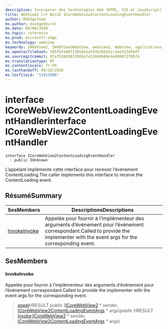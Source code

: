 ```yaml
---
description: Incorporer des technologies Web (HTML, CSS et JavaScript) dans vos applications natives avec le contrôle Microsoft Edge WebView2
title: WebView2 C++ Win32 ICoreWebView2ContentLoadingEventHandler
author: MSEdgeTeam
ms.author: msedgedevrel
ms.date: 09/09/2020
ms.topic: reference
ms.prod: microsoft-edge
ms.technology: webview
keywords: IWebView2, IWebView2WebView, webview2, WebView, applications Win32, Win32, Edge, ICoreWebView2, ICoreWebView2Controller, contrôle de navigateur, html Edge, ICoreWebView2ContentLoadingEventHandler
ms.openlocfilehash: 305f9fe0071385d2eaf83b26bd3cc2ee553df6df
ms.sourcegitcommit: 0faf538d5033508af4320b9b89c4ed99872f0574
ms.translationtype: MT
ms.contentlocale: fr-FR
ms.lasthandoff: 09/10/2020
ms.locfileid: "11011996"
---
```

# <span data-ttu-id="b6981-104">interface ICoreWebView2ContentLoadingEventHandler</span><span class="sxs-lookup"><span data-stu-id="b6981-104">interface ICoreWebView2ContentLoadingEventHandler</span></span> 

```
interface ICoreWebView2ContentLoadingEventHandler
  : public IUnknown
```

<span data-ttu-id="b6981-105">L’appelant implémente cette interface pour recevoir l’événement ContentLoading.</span><span class="sxs-lookup"><span data-stu-id="b6981-105">The caller implements this interface to receive the ContentLoading event.</span></span>

## <span data-ttu-id="b6981-106">Résumé</span><span class="sxs-lookup"><span data-stu-id="b6981-106">Summary</span></span>

 <span data-ttu-id="b6981-107">Ses</span><span class="sxs-lookup"><span data-stu-id="b6981-107">Members</span></span>                        | <span data-ttu-id="b6981-108">Descriptions</span><span class="sxs-lookup"><span data-stu-id="b6981-108">Descriptions</span></span>
--------------------------------|---------------------------------------------
[<span data-ttu-id="b6981-109">Invoke</span><span class="sxs-lookup"><span data-stu-id="b6981-109">Invoke</span></span>](#invoke) | <span data-ttu-id="b6981-110">Appelée pour fournir à l’implémenteur des arguments d’événement pour l’événement correspondant.</span><span class="sxs-lookup"><span data-stu-id="b6981-110">Called to provide the implementer with the event args for the corresponding event.</span></span>

## <span data-ttu-id="b6981-111">Ses</span><span class="sxs-lookup"><span data-stu-id="b6981-111">Members</span></span>

#### <span data-ttu-id="b6981-112">Invoke</span><span class="sxs-lookup"><span data-stu-id="b6981-112">Invoke</span></span> 

<span data-ttu-id="b6981-113">Appelée pour fournir à l’implémenteur des arguments d’événement pour l’événement correspondant.</span><span class="sxs-lookup"><span data-stu-id="b6981-113">Called to provide the implementer with the event args for the corresponding event.</span></span>

> <span data-ttu-id="b6981-114">[appel](#invoke)HRESULT public ([ICoreWebView2](icorewebview2.md) \* sender, [ICoreWebView2ContentLoadingEventArgs](icorewebview2contentloadingeventargs.md) \* args)</span><span class="sxs-lookup"><span data-stu-id="b6981-114">public HRESULT [Invoke](#invoke)([ICoreWebView2](icorewebview2.md) \* sender, [ICoreWebView2ContentLoadingEventArgs](icorewebview2contentloadingeventargs.md) \* args)</span></span>

